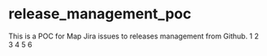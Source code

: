 # release_management_poc
This is a POC for Map Jira issues to releases management from Github.
1
2
3
4
5
6
